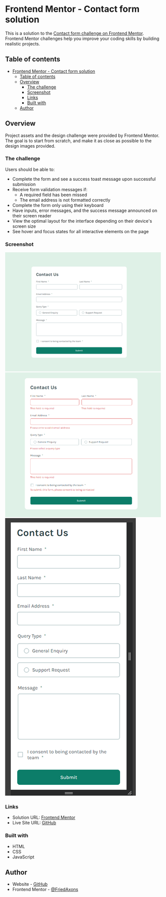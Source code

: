 # Frontend Mentor - Contact form solution

This is a solution to the [Contact form challenge on Frontend Mentor](https://www.frontendmentor.io/challenges/contact-form--G-hYlqKJj). Frontend Mentor challenges help you improve your coding skills by building realistic projects. 

## Table of contents

- [Frontend Mentor - Contact form solution](#frontend-mentor---contact-form-solution)
  - [Table of contents](#table-of-contents)
  - [Overview](#overview)
    - [The challenge](#the-challenge)
    - [Screenshot](#screenshot)
    - [Links](#links)
    - [Built with](#built-with)
  - [Author](#author)


## Overview

Project assets and the design challenge were provided by Frontend Mentor. The goal is to start from scratch, and make it as close as possible to the design images provided.

### The challenge

Users should be able to:

- Complete the form and see a success toast message upon successful submission
- Receive form validation messages if:
  - A required field has been missed
  - The email address is not formatted correctly
- Complete the form only using their keyboard
- Have inputs, error messages, and the success message announced on their screen reader
- View the optimal layout for the interface depending on their device's screen size
- See hover and focus states for all interactive elements on the page

### Screenshot

![Desktop Solution](./assets/solutionImages/desktopSolution.png)
![Desktop Error State](./assets/solutionImages/desktopErrorStateSolution.png)
![Mobile Solution](./assets/solutionImages/MobileSolution.png)

### Links

- Solution URL: [Frontend Mentor](https://your-solution-url.com)
- Live Site URL: [GitHub](https://your-live-site-url.com)


### Built with

- HTML
- CSS 
- JavaScript


## Author

- Website - [GitHub](https://github.com/FriedAxons)
- Frontend Mentor - [@FriedAxons](https://www.frontendmentor.io/profile/FriedAxons)
